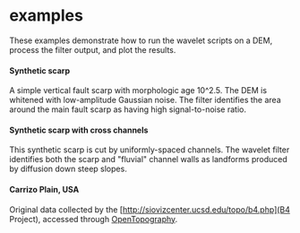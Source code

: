 # examples
These examples demonstrate how to run the wavelet scripts on a DEM, process the filter output, and plot the results.

#### Synthetic scarp
A simple vertical fault scarp with morphologic age 10^2.5. The DEM is whitened with low-amplitude Gaussian noise. The filter identifies the area around the main fault scarp as having high signal-to-noise ratio.

#### Synthetic scarp with cross channels
This synthetic scarp is cut by uniformly-spaced channels. The wavelet filter identifies both the scarp and "fluvial" channel walls as landforms produced by diffusion down steep slopes.

#### Carrizo Plain, USA
Original data collected by the [http://siovizcenter.ucsd.edu/topo/b4.php](B4 Project), accessed through [OpenTopography](http://www.opentopography.org/). 
